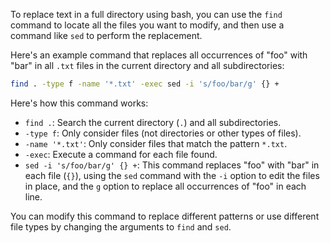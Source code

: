 To replace text in a full directory using bash, you can use the `find` command to locate all the files you want to modify, and then use a command like `sed` to perform the replacement.

Here's an example command that replaces all occurrences of "foo" with "bar" in all `.txt` files in the current directory and all subdirectories:

```bash
find . -type f -name '*.txt' -exec sed -i 's/foo/bar/g' {} +
```

Here's how this command works:

-   `find .`: Search the current directory (`.`) and all subdirectories.
-   `-type f`: Only consider files (not directories or other types of files).
-   `-name '*.txt'`: Only consider files that match the pattern `*.txt`.
-   `-exec`: Execute a command for each file found.
-   `sed -i 's/foo/bar/g' {} +`: This command replaces "foo" with "bar" in each file (`{}`), using the `sed` command with the `-i` option to edit the files in place, and the `g` option to replace all occurrences of "foo" in each line.

You can modify this command to replace different patterns or use different file types by changing the arguments to `find` and `sed`.